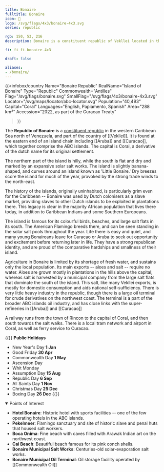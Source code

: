 ```yaml
---
title: Bonaire
fulltitle: Bonaire
icon: 🦩
logo: /svg/flags/4x3/bonaire-4x3.svg
series: republic

rgb: 150, 53, 216
description: Bonaire is a constituent republic of Vekllei located in the south Caribbean Sea.

fi: fi fi-bonaire-4x3

draft: false

aliases:
- /bonaire/
---
```

{{<infobox/country
     Name="Bonaire Republic"
     RealName="Island of Bonaire"
     Type="Republic"
     Commonwealth="Antilles"
     Flag="/svg/flags/bonaire.svg"
     SmallFlag="/svg/flags/4x3/bonaire-4x3.svg"
     Locator="/svg/maps/locator/abc-locator.svg"
     Population="40,493"
     Capital="Coral"
     Languages="English, Papiamento, Spanish"
     Area="288 km²"
     Accession="2022, as part of the Curacao Treaty"
 >}}

The <span class="fi fi-bonaire-4x3"></span> **Republic of Bonaire** is a [constituent republic](/republics/) in the western Caribbean Sea north of Venezuela, and part of the country of [[Vekllei]]. It is found at the eastern end of an island chain including [[Aruba]] and [[Curacao]], which together comprise the ABC islands. The capital is Coral, a derivative of the dutch name for its original settlement.

The northern part of the island is hilly, while the south is flat and dry and marked by an expansive solar salt works. The island is slightly banana-shaped, and curves around an island known as 'Little Bonaire.' Dry breezes score the island for much of the year, provoked by the strong trade winds to the north-east.

The history of the islands, originally uninhabited, is particularly grim even for the Caribbean -- Bonaire was used by Dutch colonisers as a slave market, providing slaves to other Dutch islands to be exploited in plantations there. This legacy is clear in the majority African population that lives there today, in addition to Caribbean Indians and some Southern Europeans.

The island is famous for its colourful birds, beaches, and large salt flats in its south. The American Flamingo breeds there, and can be seen standing in the solar salt pools throughout the year. Life there is easy and quiet, and many young Bonaireans leave for Curacao or Aruba to seek out opportunity and excitement before returning later in life. They have a strong republican identity, and are proud of the comparative hardships and smallness of their island.

Agriculture in Bonaire is limited by its shortage of fresh water, and sustains only the local population. Its main exports -- aloes and salt -- require no water. Aloes are grown mostly in plantations in the hills above the capital, whereas salt is harvested by a municipal company from the large salt flats that dominate the south of the island. This salt, like many Vekllei exports, is mostly for domestic consumption and aids national self-sufficiency. There is very little heavy industry in the republic, though there is a large oil terminal for crude derivatives on the northwest coast. The terminal is a part of the broader ABC islands oil industry, and has close links with the super-refineries in [[Aruba]] and [[Curacao]]

A railway runs from the town of Rincon to the capital of Coral, and then south towards the salt walks. There is a local tram network and airport in Coral, as well as ferry service to Curacao.

{{<note table>}}
**Public Holidays**

* New Year's Day **1 Jan**
* Good Friday **30 Apr**
* Commonwealth Day **1 May**
* Ascension Day
* Whit Monday
* Assumption Day **15 Aug**
* Republic Day **6 Sep**
* All Saints Day **1 Nov**
* Christmas Day **25 Dec**
* Boxing Day **26 Dec**
{{</note>}}

<details open>
<summary>Points of Interest</summary>

- **Hotel Bonaire**: Historic hotel with sports facilities -- one of the few operating hotels in the ABC islands.
- **Pekelmeer**: Flamingo sanctuary and site of historic slave and penal huts that housed salt workers.
- **Boca Onima**: Fine beach with caves filled with Arawak Indian art on the northwest coast.
- **Cai Beach**: Beautiful beach famous for its pink conch shells.
- **Bonaire Municipal Salt Works**: Centuries-old solar-evaporation salt works.
- **Bonaire Municipal Oil Terminal**: Oil storage facility operated by [[Commonwealth Oil]]
</details>